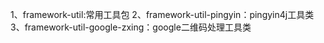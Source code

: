 
1、framework-util:常用工具包
2、framework-util-pingyin：pingyin4j工具类
3、framework-util-google-zxing：google二维码处理工具类

